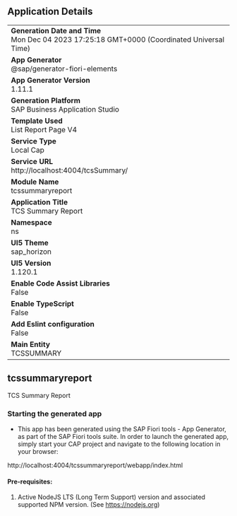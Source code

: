 ## Application Details
|               |
| ------------- |
|**Generation Date and Time**<br>Mon Dec 04 2023 17:25:18 GMT+0000 (Coordinated Universal Time)|
|**App Generator**<br>@sap/generator-fiori-elements|
|**App Generator Version**<br>1.11.1|
|**Generation Platform**<br>SAP Business Application Studio|
|**Template Used**<br>List Report Page V4|
|**Service Type**<br>Local Cap|
|**Service URL**<br>http://localhost:4004/tcsSummary/
|**Module Name**<br>tcssummaryreport|
|**Application Title**<br>TCS Summary Report|
|**Namespace**<br>ns|
|**UI5 Theme**<br>sap_horizon|
|**UI5 Version**<br>1.120.1|
|**Enable Code Assist Libraries**<br>False|
|**Enable TypeScript**<br>False|
|**Add Eslint configuration**<br>False|
|**Main Entity**<br>TCSSUMMARY|

## tcssummaryreport

TCS Summary Report

### Starting the generated app

-   This app has been generated using the SAP Fiori tools - App Generator, as part of the SAP Fiori tools suite.  In order to launch the generated app, simply start your CAP project and navigate to the following location in your browser:

http://localhost:4004/tcssummaryreport/webapp/index.html

#### Pre-requisites:

1. Active NodeJS LTS (Long Term Support) version and associated supported NPM version.  (See https://nodejs.org)



